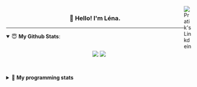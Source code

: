 <!--
<a href="https://twitter.com" target="_blank" rel="nofollow">
 <img align="right" alt="Pratik's Twitter" width="22px" src="https://cdn.jsdelivr.net/npm/simple-icons@v3/icons/twitter.svg" />
</a> 

-->
<a href="https://www.linkedin.com/in/lenagiacalone/" target="_blank" rel="nofollow">
 <img align="right" alt="Pratik's Linkdein" width="22px" src="https://cdn.jsdelivr.net/npm/simple-icons@v3/icons/linkedin.svg" />
</a>



<h3 align="center">👋 Hello! I'm Léna.</h3>

---

<!--
**lgiacalo/lgiacalo** is a ✨ _special_ ✨ repository because its `README.md` (this file) appears on your GitHub profile.

Here are some ideas to get you started:

- 🔭 I’m currently working on ...
- 🌱 I’m currently learning ...
- 👯 I’m looking to collaborate on ...
- 🤔 I’m looking for help with ...
- 💬 Ask me about ...
- 📫 How to reach me: ...
- 😄 Pronouns: ...
- ⚡ Fun fact: ...
-->

<details open>
 <summary> 😇 <b>My Github Stats</b>: </summary>
<br>
<p align = "center">
  <img src = "https://github-readme-stats.vercel.app/api?username=lgiacalo&show_icons=true&theme=nord" width="420">
  <img src = "https://github-readme-stats.vercel.app/api/top-langs/?username=lgiacalo&layout=compact&theme=nord">
</p>
 
<br>
<p align = "center">
  <imp src = "https://github-readme-stats.vercel.app/api/wakatime?username=lgiacalo&theme=nord">
</p>

</details>

<details>
 <summary>🤖 <b>My programming stats</b></summary>
 <br>
 
<!--START_SECTION:waka-->
![Lines of code](https://img.shields.io/badge/From%20Hello%20World%20I%27ve%20Written-881%20Thousand%20lines%20of%20code-blue)

**🐱 My GitHub Data** 

> 🏆 1,080 Contributions in the Year 2021
 > 
> 📦 297.6 kB Used in GitHub's Storage 
 > 
> 🚫 Not Opted to Hire
 > 
> 📜 44 Public Repositories 
 > 
> 🔑 34 Private Repositories  
 > 
**I'm an Early 🐤** 

```text
🌞 Morning    131 commits    █████░░░░░░░░░░░░░░░░░░░░   21.41% 
🌆 Daytime    313 commits    ████████████░░░░░░░░░░░░░   51.14% 
🌃 Evening    161 commits    ██████░░░░░░░░░░░░░░░░░░░   26.31% 
🌙 Night      7 commits      ░░░░░░░░░░░░░░░░░░░░░░░░░   1.14%

```
📅 **I'm Most Productive on Thursday** 

```text
Monday       90 commits     ███░░░░░░░░░░░░░░░░░░░░░░   14.71% 
Tuesday      62 commits     ██░░░░░░░░░░░░░░░░░░░░░░░   10.13% 
Wednesday    129 commits    █████░░░░░░░░░░░░░░░░░░░░   21.08% 
Thursday     135 commits    █████░░░░░░░░░░░░░░░░░░░░   22.06% 
Friday       69 commits     ██░░░░░░░░░░░░░░░░░░░░░░░   11.27% 
Saturday     23 commits     █░░░░░░░░░░░░░░░░░░░░░░░░   3.76% 
Sunday       104 commits    ████░░░░░░░░░░░░░░░░░░░░░   16.99%

```


📊 **This Week I Spent My Time On** 

```text
⌚︎ Time Zone: Europe/Paris

💬 Programming Languages: 
JavaScript               19 hrs 22 mins      ██████████████████████░░░   91.39% 
Bash                     51 mins             █░░░░░░░░░░░░░░░░░░░░░░░░   4.08% 
Other                    32 mins             ░░░░░░░░░░░░░░░░░░░░░░░░░   2.55% 
Markdown                 23 mins             ░░░░░░░░░░░░░░░░░░░░░░░░░   1.81% 
SQL                      1 min               ░░░░░░░░░░░░░░░░░░░░░░░░░   0.11%

🔥 Editors: 
VS Code                  21 hrs 12 mins      █████████████████████████   100.0%

🐱‍💻 Projects: 
pappers-engine           16 hrs 37 mins      ███████████████████░░░░░░   78.38% 
augmentation_capital     2 hrs 49 mins       ███░░░░░░░░░░░░░░░░░░░░░░   13.36% 
Work                     49 mins             █░░░░░░░░░░░░░░░░░░░░░░░░   3.93% 
testMDS                  49 mins             █░░░░░░░░░░░░░░░░░░░░░░░░   3.88% 
pappers-importers        5 mins              ░░░░░░░░░░░░░░░░░░░░░░░░░   0.45%

💻 Operating System: 
Mac                      21 hrs 12 mins      █████████████████████████   100.0%

```

**I Mostly Code in C** 

```text
C                        26 repos            ████████░░░░░░░░░░░░░░░░░   32.1% 
JavaScript               16 repos            █████░░░░░░░░░░░░░░░░░░░░   19.75% 
HTML                     8 repos             ██░░░░░░░░░░░░░░░░░░░░░░░   9.88% 
Shell                    8 repos             ██░░░░░░░░░░░░░░░░░░░░░░░   9.88% 
C++                      4 repos             █░░░░░░░░░░░░░░░░░░░░░░░░   4.94%

```


**Timeline**

![Chart not found](https://raw.githubusercontent.com/lgiacalo/lgiacalo/main/charts/bar_graph.png) 


 Last Updated on 09/12/2021
<!--END_SECTION:waka-->

</details>
